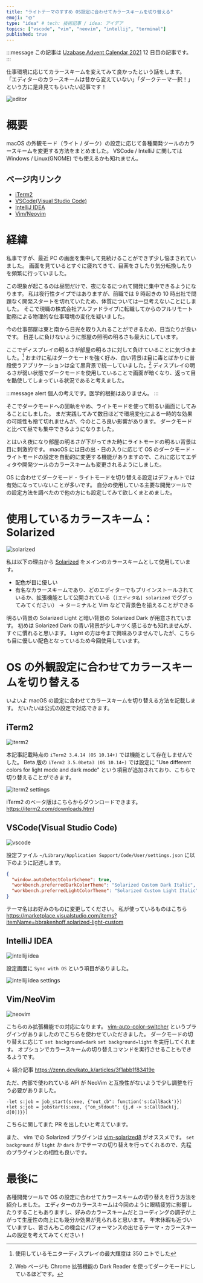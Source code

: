 ```yaml
---
title: "ライトテーマのすすめ OS設定に合わせてカラースキームを切り替える"
emoji: "🌞"
type: "idea" # tech: 技術記事 / idea: アイデア
topics: ["vscode", "vim", "neovim", "intellij", "terminal"]
published: true
---
```


:::message
この記事は [Uzabase Advent Calendar 2021](https://qiita.com/advent-calendar/2021/uzabase) 12 日目の記事です。
:::

仕事環境に応じてカラースキームを変えてみて良かったという話をします。
「エディターのカラースキームは昔から変えていない」「ダークテーマ一択！」という方に是非見てもらいたい記事です！

![editor](/images/2021-12-editor-light-theme/switch-vscode.gif)

# 概要

macOS の外観モード（ライト / ダーク）の設定に応じて各種開発ツールのカラースキームを変更する方法をまとめました。
VSCode / IntelliJ に関しては Windows / Linux(GNOME) でも使えるかも知れません。

## ページ内リンク

- [iTerm2](https://zenn.dev/aktriver/articles/2021-12-editor-light-theme#iterm2)
- [VSCode(Visual Studio Code)](<https://zenn.dev/aktriver/articles/2021-12-editor-light-theme#vscode(visual-studio-code)>)
- [IntelliJ IDEA](https://zenn.dev/aktriver/articles/2021-12-editor-light-theme#intellij-idea)
- [Vim/Neovim](https://zenn.dev/aktriver/articles/2021-12-editor-light-theme#vim%2Fneovim)

# 経緯

私事ですが、最近 PC の画面を集中して見続けることができず少し悩まされていました。
画面を見ているとすぐに疲れてきて、目薬をさしたり気分転換したりを頻繁に行っていました。

この現象が起こるのは昼間だけで、夜になるにつれて開発に集中できるようになります。
私は夜行性タイプではありますが、前職では 9 時起きの 10 時出社で問題なく開発スタートを切れていたため、体質については一旦考えないことにしました。
そこで現職の株式会社アルファドライブに転職してからのフルリモート勤務による物理的な仕事環境の変化を疑いました。

今の仕事部屋は東と南から日光を取り入れることができるため、日当たりが良いです。
日差しに負けないように部屋の照明の明るさも最大にしています。

ここでディスプレイの明るさが部屋の明るさに対して負けていることに気づきました。[^1]
おまけに私はダークモードを強く好み、白い背景は目に毒とばかりに普段使うアプリケーションは全て黒背景で統一していました。[^2]
ディスプレイの明るさが弱い状態でダークモードを使用していることで画面が暗くなり、返って目を酷使してしまっている状況であると考えました。

:::message alert
個人の考えです。医学的根拠はありません。
:::

そこでダークモードへの固執をやめ、ライトモードを使って明るい画面にしてみることにしました。
まだ実践してみて数日ほどで環境変化による一時的な効果の可能性も捨て切れませんが、今のところ良い影響があります。
ダークモードと比べて昼でも集中できるようになりました。

とはいえ夜になり部屋の明るさが下がってきた時にライトモードの明るい背景は目に刺激的です。
macOS には日の出・日の入りに応じて OS のダークモード・ライトモードの設定を自動的に変更する機能がありますので、これに応じてエディタや開発ツールのカラースキームも変更されるようにしました。

OS に合わせてダークモード・ライトモードを切り替える設定はデフォルトでは有効になっていないことが多いです。
自分の使用している主要な開発ツールでの設定方法を調べたので他の方にも設定してみて欲しくまとめました。

[^1]: 使用しているモニターディスプレイの最大輝度は 350 ニトでした
[^2]: Web ページも Chrome 拡張機能の Dark Reader を使ってダークモードにしているほどです。

# 使用しているカラースキーム：Solarized

![solarized](/images/2021-12-editor-light-theme/solarized.png)

私は以下の理由から [Solarized](https://ethanschoonover.com/solarized/) をメインのカラースキームとして使用しています。

- 配色が目に優しい
- 有名なカラースキームであり、どのエディターでもプリインストールされているか、拡張機能として公開されている（`[エディタ名] solarized` でググってみてください）
  → ターミナルと Vim などで背景色を揃えることができる

明るい背景の Solarized Light と暗い背景の Solarized Dark が用意されています。
初めは Solarized Dark の青い背景が少しキツく感じるかも知れませんが、すぐに慣れると思います。
Light の方は今まで興味ありませんでしたが、こちらも目に優しい配色となっているため今回使用しています。

# OS の外観設定に合わせてカラースキームを切り替える

いよいよ macOS の設定に合わせてカラースキームを切り替える方法を記載します。
だいたいは公式の設定で対応できます。

## iTerm2

![iterm2](/images/2021-12-editor-light-theme/switch-iterm2.gif)

本記事記載時点の `iTerm2 3.4.14 (OS 10.14+)` では機能として存在しませんでした。
Beta 版の `iTerm2 3.5.0beta3 (OS 10.14+)` では設定に "Use different colors for light mode and dark mode" という項目が追加されており、こちらで切り替えることができます。

![iterm2 settings](/images/2021-12-editor-light-theme/settings-iterm2.png)

iTerm2 のベータ版はこちらからダウンロードできます。
https://iterm2.com/downloads.html

## VSCode(Visual Studio Code)

![vscode](/images/2021-12-editor-light-theme/switch-vscode.gif)

設定ファイル `~/Library/Application Support/Code/User/settings.json` に以下のように記述します。

```json
{
  "window.autoDetectColorScheme": true,
  "workbench.preferredDarkColorTheme": "Solarized Custom Dark Italic",
  "workbench.preferredLightColorTheme": "Solarized Custom Light Italic"
}
```

テーマ名はお好みのものに変更してください。
私が使っているものはこちら
https://marketplace.visualstudio.com/items?itemName=bbrakenhoff.solarized-light-custom

## IntelliJ IDEA

![intellij idea](/images/2021-12-editor-light-theme/switch-intellij.gif)

設定画面に `Sync with OS` という項目がありました。

![intellij idea settings](/images/2021-12-editor-light-theme/settings-intellij.png)

## Vim/NeoVim

![neovim](/images/2021-12-editor-light-theme/switch-neovim.gif)

こちらのみ拡張機能での対応になります。
[vim-auto-color-switcher](https://github.com/kat0h/vim-auto-color-switcher) というプラグインがありましたのでこちらを使わせていただきました。
ダークモードの切り替えに応じて `set background=dark` `set background=light` を実行してくれます。
オプションでカラースキームの切り替えコマンドを実行させることもできるようです。

↓ 紹介記事
https://zenn.dev/kato_k/articles/3f1abb1f83419e

ただ、内部で使われている API が NeoVim と互換性がないようで少し調整を行う必要がありました。

```diff:vim-auto-color-switcher/plugin/auto_color_switcher.vim
-let s:job = job_start(s:exe, {"out_cb": function('s:CallBack')})
+let s:job = jobstart(s:exe, {"on_stdout": {j,d -> s:CallBack(j, d[0])}})
```

こちらに関してまた PR を出したいと考えています。

また、 vim での Solarized プラグインは [vim-solarized8](https://github.com/lifepillar/vim-solarized8) がオススメです。
`set background` が `light` か `dark` かでテーマの切り替えを行ってくれるので、先程のプラグインとの相性も良いです。

# 最後に

各種開発ツールで OS の設定に合わせてカラースキームの切り替えを行う方法を紹介しました。
エディターのカラースキームは今回のように眼精疲労に影響したりすることもありますし、好みのカラースキームだとコーディングの調子が上がって生産性の向上にも幾分か効果が見られると思います。
年末休暇も近づいていますし、皆さんもこの機会にパフォーマンスの出せるテーマ・カラースキームの設定を考えてみてください！
